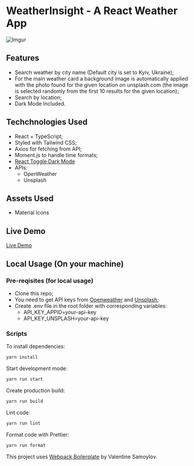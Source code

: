 # WeatherInsight - A React Weather App

![Imgur](https://i.imgur.com/zliGvp3.png)

## Features

- Search weather by city name (Default city is set to Kyiv, Ukraine);
- For the main weather card a background image is automatically applied with the photo found for the given location on unsplash.com (the image is selected randomly from the first 10 results for the given location);
- Search by location;
- Dark Mode Included.

## Techchnologies Used

- React + TypeScript;
- Styled with Tailwind CSS;
- Axios for fetching from API;
- Moment.js to handle time formats;
- [React Toggle Dark Mode](https://www.npmjs.com/package/react-toggle-dark-mode)
- APIs:
  - OpenWeather
  - Unsplash

## Assets Used

- Material Icons

## Live Demo

[Live Demo](https://weather-insight.vercel.app/)

## Local Usage (On your machine)

### Pre-reqisites (for local usage)

- Clone this repo;
- You need to get API keys from [Openweather](https://openweathermap.org/) and [Unsplash](https://unsplash.com/developers/);
- Create .env file in the root folder with corresponding variables:
  - API_KEY_APPID=your-api-key
  - API_KEY_UNSPLASH=your-api-key

### Scripts

To install dependencies:

```sh
yarn install
```

Start development mode:

```sh
yarn run start
```

Create production build:

```sh
yarn run build
```

Lint code:

```sh
yarn run lint
```

Format code with Prettier:

```sh
yarn run format
```

This project uses [Webpack Boilerplate](https://github.com/valentine-samoylov/webpack-react-ts-tw-bp) by Valentine Samoylov.

